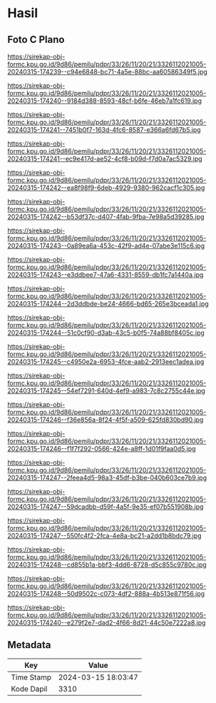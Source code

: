 # Hasil

## Foto C Plano

https://sirekap-obj-formc.kpu.go.id/9d86/pemilu/pdpr/33/26/11/20/21/3326112021005-20240315-174239--c94e6848-bc71-4a5e-88bc-aa60586349f5.jpg

https://sirekap-obj-formc.kpu.go.id/9d86/pemilu/pdpr/33/26/11/20/21/3326112021005-20240315-174240--9184d388-8593-48cf-b6fe-46eb7a1fc619.jpg

https://sirekap-obj-formc.kpu.go.id/9d86/pemilu/pdpr/33/26/11/20/21/3326112021005-20240315-174241--7451b0f7-163d-4fc6-8587-e366a6fd67b5.jpg

https://sirekap-obj-formc.kpu.go.id/9d86/pemilu/pdpr/33/26/11/20/21/3326112021005-20240315-174241--ec9e417d-ae52-4cf8-b09d-f7d0a7ac5329.jpg

https://sirekap-obj-formc.kpu.go.id/9d86/pemilu/pdpr/33/26/11/20/21/3326112021005-20240315-174242--ea8f98f9-6deb-4929-9380-962cacf1c305.jpg

https://sirekap-obj-formc.kpu.go.id/9d86/pemilu/pdpr/33/26/11/20/21/3326112021005-20240315-174242--b53df37c-d407-4fab-9fba-7e98a5d39285.jpg

https://sirekap-obj-formc.kpu.go.id/9d86/pemilu/pdpr/33/26/11/20/21/3326112021005-20240315-174243--0a89ea6a-453c-42f9-ad4e-07abe3e115c6.jpg

https://sirekap-obj-formc.kpu.go.id/9d86/pemilu/pdpr/33/26/11/20/21/3326112021005-20240315-174243--e3ddbee7-47a6-4331-8559-db1fc7a1440a.jpg

https://sirekap-obj-formc.kpu.go.id/9d86/pemilu/pdpr/33/26/11/20/21/3326112021005-20240315-174244--2d3ddbde-be24-4666-bd65-265e3bceada1.jpg

https://sirekap-obj-formc.kpu.go.id/9d86/pemilu/pdpr/33/26/11/20/21/3326112021005-20240315-174244--51c0cf90-d3ab-43c5-b0f5-74a88bf8405c.jpg

https://sirekap-obj-formc.kpu.go.id/9d86/pemilu/pdpr/33/26/11/20/21/3326112021005-20240315-174245--c4950e2a-6953-4fce-aab2-2913eec1adea.jpg

https://sirekap-obj-formc.kpu.go.id/9d86/pemilu/pdpr/33/26/11/20/21/3326112021005-20240315-174245--54ef7291-640d-4ef9-a983-7c8c2755c44e.jpg

https://sirekap-obj-formc.kpu.go.id/9d86/pemilu/pdpr/33/26/11/20/21/3326112021005-20240315-174246--f36e856a-8f24-4f5f-a509-625fd830bd90.jpg

https://sirekap-obj-formc.kpu.go.id/9d86/pemilu/pdpr/33/26/11/20/21/3326112021005-20240315-174246--f1f7f292-0566-424e-a8ff-1d01f9faa0d5.jpg

https://sirekap-obj-formc.kpu.go.id/9d86/pemilu/pdpr/33/26/11/20/21/3326112021005-20240315-174247--2feea4d5-98a3-45df-b3be-040b603ce7b9.jpg

https://sirekap-obj-formc.kpu.go.id/9d86/pemilu/pdpr/33/26/11/20/21/3326112021005-20240315-174247--59dcadbb-d59f-4a5f-9e35-ef07b551908b.jpg

https://sirekap-obj-formc.kpu.go.id/9d86/pemilu/pdpr/33/26/11/20/21/3326112021005-20240315-174247--550fc4f2-2fca-4e8a-bc21-a2dd1b8bdc79.jpg

https://sirekap-obj-formc.kpu.go.id/9d86/pemilu/pdpr/33/26/11/20/21/3326112021005-20240315-174248--cd855b1a-bbf3-4dd6-8728-d5c855c9780c.jpg

https://sirekap-obj-formc.kpu.go.id/9d86/pemilu/pdpr/33/26/11/20/21/3326112021005-20240315-174248--50d9502c-c073-4df2-888a-4b513e871f56.jpg

https://sirekap-obj-formc.kpu.go.id/9d86/pemilu/pdpr/33/26/11/20/21/3326112021005-20240315-174240--e279f2e7-dad2-4f66-8d21-44c50e7222a8.jpg


## Metadata

| Key        | Value               |
| ---------- | ------------------- |
| Time Stamp | 2024-03-15 18:03:47 |
| Kode Dapil | 3310                |



